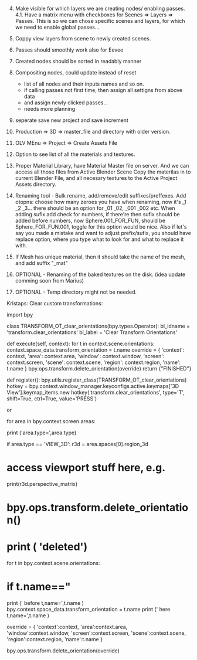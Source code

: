 
4. Make visible for which layers we are creating nodes/ enabling passes.
4.1. Have a matrix menu with checkboxes for Scenes => Layers => Passes. This is so we can chose
    specific scenes and layers, for which we need to enable global passes...

6. Coppy view layers from scene to newly created scenes.

7. Passes should smoothly work also for Eevee

8. Created nodes should be sorted in readably manner




18. Compositing nodes, could update instead of reset
    - list of all nodes and their inputs names and so on.
    - if calling passes not first time, then assign all settigns from above data 
    - and assign newly clicked passes...
    - needs more planning

19. seperate save new project and save increment
21. Production => 3D => master_file and directory with older version.
22. OLV MEnu => Project => Create Assets File
23. Option to see list of all the materials and textures.
24. Proper Material Library, have Material Master file on server. And we can access all those files from Active Blender Scene
    Copy the materilas in to current Blender File, and all necesary textures to the Active Project Assets directory.
25. Renaming tool - Bulk rename, add/remove/edit suffixes/preffexes.
Add otopns:
choose how many zeroes you have when renaming, now it's _1 _2 _3... there should be an option for _01 _02, _001 _002 etc.
When adding sufix add check for numbers, if there're then sufix should be added before numbers, now Sphere.001_FOR_FUN, should be Sphere_FOR_FUN.001, toggle for this option would be nice.
Also if let's say you made a mistake and want to adjust prefix/sufix, you should have replace option, where you type what to look for and what to replace it with.

26. If Mesh has unique material, then it should take the name of the mesh, and add suffix "_mat"
27. OPTIONAL - Renaming of the baked textures on the disk. (idea update comming soon from Marius)
12. OPTIONAL - Temp directory might not be needed.


Kristaps:
    Clear custom transformations:


import bpy


class TRANSFORM_OT_clear_orientations(bpy.types.Operator):
bl_idname = 'transform.clear_orientations'
bl_label = 'Clear Transform Orientations'

def execute(self, context):
    for t in context.scene.orientations:
        context.space_data.transform_orientation = t.name
        override = {
            'context': context,
            'area': context.area,
            'window': context.window,
            'screen': context.screen,
            'scene': context.scene,
            'region': context.region,
            'name': t.name
        }
        bpy.ops.transform.delete_orientation(override)
    return {"FINISHED"}


def register():
bpy.utils.register_class(TRANSFORM_OT_clear_orientations)
hotkey = bpy.context.window_manager.keyconfigs.active.keymaps['3D View'].keymap_items.new
hotkey('transform.clear_orientations', type='T',
        shift=True, ctrl=True, value='PRESS')





or 



for area in bpy.context.screen.areas:
 
 print ('area.type=',area.type)
 
 if area.type == 'VIEW_3D':
  r3d = area.spaces[0].region_3d
 
  # access viewport stuff here, e.g.
  print(r3d.perspective_matrix)
#  bpy.ops.transform.delete_orientation()
#  print ( 'deleted')
 
  for t in bpy.context.scene.orientations:
 
# if  t.name=="
   print (' before  t,name=',t.name  )
   bpy.context.space_data.transform_orientation = t.name
   print ('  here    t,name=',t.name  )
 
   override = {
    'context':context,
    'area':context.area,
    'window':context.window,
    'screen':context.screen,
    'scene':context.scene,
    'region':context.region,
    'name':t.name
    }
   
   bpy.ops.transform.delete_orientation(override)
